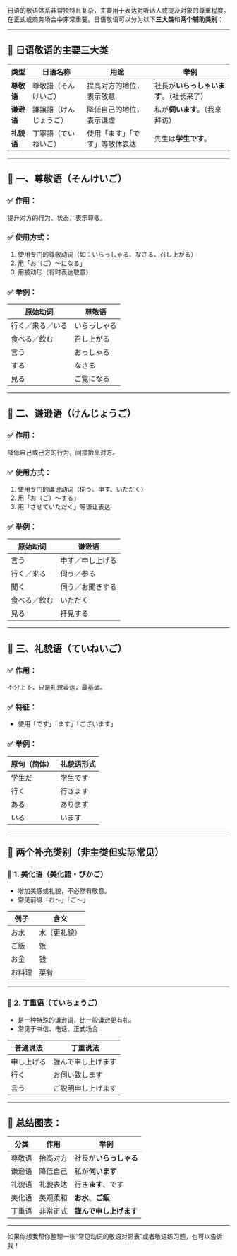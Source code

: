 日语的敬语体系非常独特且复杂，主要用于表达对听话人或提及对象的尊重程度。在正式或商务场合中非常重要。日语敬语可以分为以下**三大类**和**两个辅助类别**：

------

## 🎌 日语敬语的主要三大类

| 类型       | 日语名称               | 用途                           | 举例                                     |
| ---------- | ---------------------- | ------------------------------ | ---------------------------------------- |
| **尊敬语** | 尊敬語（そんけいご）   | 提高对方的地位，表示敬意       | 社長が**いらっしゃいます**。（社长来了） |
| **谦逊语** | 謙譲語（けんじょうご） | 降低自己的地位，表示谦虚       | 私が**伺います**。（我来拜访）           |
| **礼貌语** | 丁寧語（ていねいご）   | 使用「ます」「です」等敬体表达 | 先生は**学生です**。                     |

------

## 🔹 一、尊敬语（そんけいご）

### ✅ 作用：

提升对方的行为、状态，表示尊敬。

### ✅ 使用方式：

1. 使用专门的尊敬动词（如：いらっしゃる、なさる、召し上がる）
2. 用「お（ご）〜になる」
3. 用被动形（有时表达敬意）

### ✅ 举例：

| 原始动词         | 尊敬语       |
| ---------------- | ------------ |
| 行く／来る／いる | いらっしゃる |
| 食べる／飲む     | 召し上がる   |
| 言う             | おっしゃる   |
| する             | なさる       |
| 見る             | ご覧になる   |

------

## 🔹 二、谦逊语（けんじょうご）

### ✅ 作用：

降低自己或己方的行为，间接抬高对方。

### ✅ 使用方式：

1. 使用专门的谦逊动词（伺う、申す、いただく）
2. 用「お（ご）〜する」
3. 用「させていただく」等谦让表达

### ✅ 举例：

| 原始动词     | 谦逊语           |
| ------------ | ---------------- |
| 言う         | 申す／申し上げる |
| 行く／来る   | 伺う／参る       |
| 聞く         | 伺う／お聞きする |
| 食べる／飲む | いただく         |
| 見る         | 拝見する         |

------

## 🔹 三、礼貌语（ていねいご）

### ✅ 作用：

不分上下，只是礼貌表达，最基础。

### ✅ 特征：

- 使用「です」「ます」「ございます」

### ✅ 举例：

| 原句（简体） | 礼貌语形式 |
| ------------ | ---------- |
| 学生だ       | 学生です   |
| 行く         | 行きます   |
| ある         | あります   |
| いる         | います     |

------

## 🧩 两个补充类别（非主类但实际常见）

### 🔸 1. 美化语（美化語・びかご）

- 增加美感或礼貌，不必然有敬意。
- 常见前缀「お〜」「ご〜」

| 例子   | 含义         |
| ------ | ------------ |
| お水   | 水（更礼貌） |
| ご飯   | 饭           |
| お金   | 钱           |
| お料理 | 菜肴         |

------

### 🔸 2. 丁重语（ていちょうご）

- 是一种特殊的谦逊语，比一般谦逊更有礼。
- 常见于书信、电话、正式场合

| 普通说法   | 丁重说法           |
| ---------- | ------------------ |
| 申し上げる | 謹んで申し上げます |
| 行く       | お伺い致します     |
| 言う       | ご説明申し上げます |

------

## 🎯 总结图表：

| 分类   | 作用     | 举例                   |
| ------ | -------- | ---------------------- |
| 尊敬语 | 抬高对方 | 社長が**いらっしゃる** |
| 谦逊语 | 降低自己 | 私が**伺います**       |
| 礼貌语 | 礼貌表达 | 行き**ます**、です     |
| 美化语 | 美观柔和 | **お水**、**ご飯**     |
| 丁重语 | 非常正式 | **謹んで申し上げます** |

------

如果你想我帮你整理一张“常见动词的敬语对照表”或者敬语练习题，也可以告诉我！